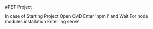 #PET Project

In case of Starting Project
Open CMD
Enter 'npm i' and Wait For node modules installation
Enter 'ng serve'